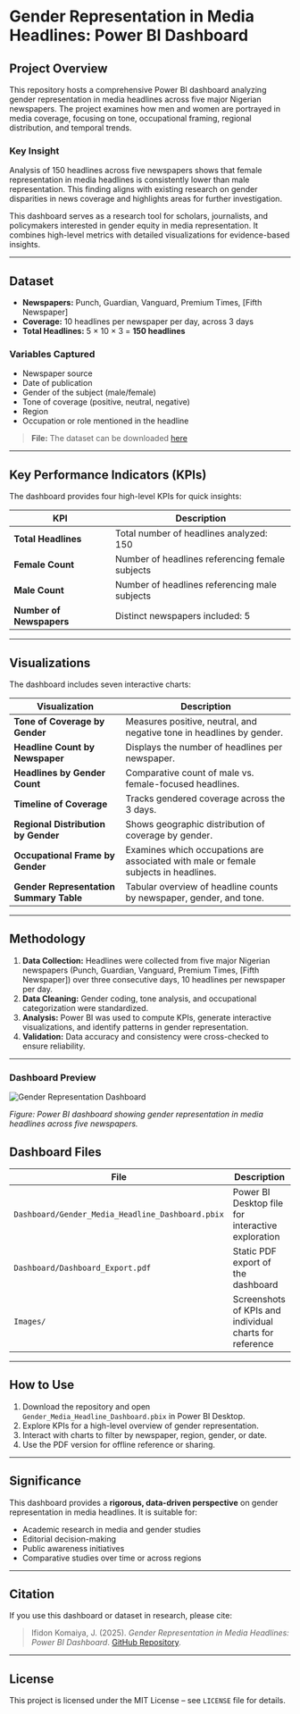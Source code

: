 # Gender Representation in Media Headlines: Power BI Dashboard

## Project Overview
This repository hosts a comprehensive Power BI dashboard analyzing gender representation in media headlines across five major Nigerian newspapers. The project examines how men and women are portrayed in media coverage, focusing on tone, occupational framing, regional distribution, and temporal trends. 

### Key Insight
Analysis of 150 headlines across five newspapers shows that female representation in media headlines is consistently lower than male representation. This finding aligns with existing research on gender disparities in news coverage and highlights areas for further investigation.


This dashboard serves as a research tool for scholars, journalists, and policymakers interested in gender equity in media representation. It combines high-level metrics with detailed visualizations for evidence-based insights.

---

## Dataset
- **Newspapers:** Punch, Guardian, Vanguard, Premium Times, [Fifth Newspaper]  
- **Coverage:** 10 headlines per newspaper per day, across 3 days  
- **Total Headlines:** 5 × 10 × 3 = **150 headlines**  

### Variables Captured
- Newspaper source  
- Date of publication  
- Gender of the subject (male/female)  
- Tone of coverage (positive, neutral, negative)  
- Region  
- Occupation or role mentioned in the headline  

> **File:**
>The dataset can be downloaded [here](https://github.com/Janetkomaiya/E-commerce-Projects/blob/main/Newspaper%20Headlines.csv)


---

## Key Performance Indicators (KPIs)
The dashboard provides four high-level KPIs for quick insights:

| KPI | Description |
|-----|-------------|
| **Total Headlines** | Total number of headlines analyzed: 150 |
| **Female Count** | Number of headlines referencing female subjects |
| **Male Count** | Number of headlines referencing male subjects |
| **Number of Newspapers** | Distinct newspapers included: 5 |

---

## Visualizations
The dashboard includes seven interactive charts:

| Visualization | Description |
|---------------|-------------|
| **Tone of Coverage by Gender** | Measures positive, neutral, and negative tone in headlines by gender. |
| **Headline Count by Newspaper** | Displays the number of headlines per newspaper. |
| **Headlines by Gender Count** | Comparative count of male vs. female-focused headlines. |
| **Timeline of Coverage** | Tracks gendered coverage across the 3 days. |
| **Regional Distribution by Gender** | Shows geographic distribution of coverage by gender. |
| **Occupational Frame by Gender** | Examines which occupations are associated with male or female subjects in headlines. |
| **Gender Representation Summary Table** | Tabular overview of headline counts by newspaper, gender, and tone. |

---

## Methodology
1. **Data Collection:** Headlines were collected from five major Nigerian newspapers (Punch, Guardian, Vanguard, Premium Times, [Fifth Newspaper]) over three consecutive days, 10 headlines per newspaper per day.  
2. **Data Cleaning:** Gender coding, tone analysis, and occupational categorization were standardized.  
3. **Analysis:** Power BI was used to compute KPIs, generate interactive visualizations, and identify patterns in gender representation.  
4. **Validation:** Data accuracy and consistency were cross-checked to ensure reliability.

---

### Dashboard Preview

![Gender Representation Dashboard](https://raw.githubusercontent.com/Janetkomaiya/Gender-Representation-in-Media-Headlines/d28c469bbc0bfb6b40fa9b059e4f52d05b68ecf2/gender_representation_Dashboard.png)

*Figure: Power BI dashboard showing gender representation in media headlines across five newspapers.*

## Dashboard Files
| File | Description |
|------|-------------|
| `Dashboard/Gender_Media_Headline_Dashboard.pbix` | Power BI Desktop file for interactive exploration |
| `Dashboard/Dashboard_Export.pdf` | Static PDF export of the dashboard |
| `Images/` | Screenshots of KPIs and individual charts for reference |

---

## How to Use
1. Download the repository and open `Gender_Media_Headline_Dashboard.pbix` in Power BI Desktop.  
2. Explore KPIs for a high-level overview of gender representation.  
3. Interact with charts to filter by newspaper, region, gender, or date.  
4. Use the PDF version for offline reference or sharing.

---

## Significance
This dashboard provides a **rigorous, data-driven perspective** on gender representation in media headlines. It is suitable for:  
- Academic research in media and gender studies  
- Editorial decision-making  
- Public awareness initiatives  
- Comparative studies over time or across regions  

---

## Citation
If you use this dashboard or dataset in research, please cite:

> Ifidon Komaiya, J. (2025). *Gender Representation in Media Headlines: Power BI Dashboard*. [GitHub Repository](https://github.com/yourusername/gender-media-dashboard).

---

## License
This project is licensed under the MIT License – see `LICENSE` file for details.
